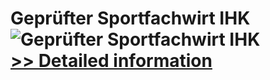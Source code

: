 # Geprüfter Sportfachwirt IHK<br />![Geprüfter Sportfachwirt IHK](https://mycommerce.akamaized.net/api/pimages/P300583368/BIG/300583368.JPG)<br />[>> Detailed information](https://secure.shareit.com/shareit/product.html?productid=300583368&affiliateid=200057808)